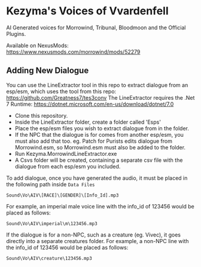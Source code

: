 # Kezyma's Voices of Vvardenfell

AI Generated voices for Morrowind, Tribunal, Bloodmoon and the Official Plugins.

Available on NexusMods: https://www.nexusmods.com/morrowind/mods/52279

## Adding New Dialogue

You can use the LineExtractor tool in this repo to extract dialogue from an esp/esm, which uses the tool from this repo: https://github.com/Greatness7/tes3conv
The LineExtractor requires the .Net 7 Runtime: https://dotnet.microsoft.com/en-us/download/dotnet/7.0
- Clone this repository.
- Inside the LineExtractor folder, create a folder called 'Esps'
- Place the esp/esm files you wish to extract dialogue from in the folder.
- If the NPC that the dialogue is for comes from another esp/esm, you must also add that too. eg. Patch for Purists edits dialogue from Morrowind.esm, so Morrowind.esm must also be added to the folder.
- Run Kezyma.MorrowindLineExtractor.exe
- A Csvs folder will be created, containing a separate csv file with the dialogue from each esp/esm you included.

To add dialogue, once you have generated the audio, it must be placed in the following path inside `Data Files`

`Sound\Vo\AIV\[RACE]\[GENDER]\[Info_Id].mp3`

For example, an imperial male voice line with the info_id of 123456 would be placed as follows:

`Sound\Vo\AIV\imperial\m\123456.mp3`

If the dialogue is for a non-NPC, such as a creature (eg. Vivec), it goes directly into a separate creatures folder. For example, a non-NPC line with the info_id of 123456 would be placed as follows:

`Sound\Vo\AIV\creature\123456.mp3`
